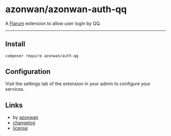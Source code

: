 # azonwan/azonwan-auth-qq

A [Flarum](http://flarum.org) extension to allow user login by QQ.

---

## Install

```bash
composer require azonwan/auth-qq
```

## Configuration

Visit the settings tab of the extension in your admin to configure your services.


## Links

- by [azonwan](https://github.com/azonwan)
- [changelog](changelog.md)
- [license](license.md)

[packagist-link]: https://packagist.org/packages/azonwan/azonwan-auth-qq
